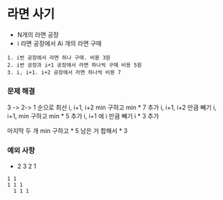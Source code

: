 # 라면 사기
- N개의 라면 공장
- i 라면 공장에서 Ai 개의 라면 구매
```
1. i번 공장에서 라면 하나 구매. 비용 3원
2. i번 공장과 i+1 공장에서 라면 하나씩 구매 비용 5원
3. i, i+1. i+2 공장에서 라면 하나씩 비용 7
```
### 문제 해결
3 -> 2-> 1 순으로 최선
i, i+1, i+2 min 구하고 min * 7 추가 i, i+1, i+2 만큼 빼기
i, i+1, min 구하고 min * 5 추가 i, i+1 에 i 만큼 빼기
i * 3 추가 

마지막 두 개
min 구하고 * 5
남은 거 합해서 * 3

### 예외 사항
- 2 3 2 1 
```
1 1
1 1 1 
  1 1 1
```
